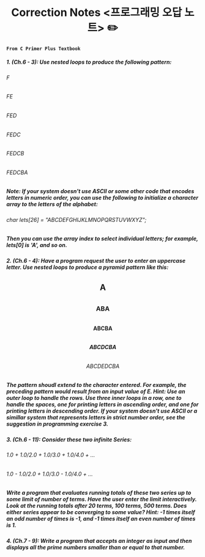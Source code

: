 # <h1 align='center'> Correction Notes <프로그래밍 오답 노트> :pencil2:

#### **`From C Primer Plus Textbook`**

##### 1. (Ch.6 - 3): Use nested loops to produce the following pattern:
###### F
###### FE
###### FED
###### FEDC
###### FEDCB
###### FEDCBA
##### Note: If your system doesn't use ASCII or some other code that encodes letters in numeric order, you can use the following to initialize a character array to the letters of the alphabet:
###### char lets[26] = "ABCDEFGHIJKLMNOPQRSTUVWXYZ";
##### Then you can use the array index to select individual letters; for example, lets[0] is 'A', and so on.

##### 2. (Ch.6 - 4): Have a program request the user to enter an uppercase letter. Use nested loops to produce a pyramid pattern like this:
###### <h2 align='center'> A
###### <h3 align='center'> ABA
###### <h4 align='center'> ABCBA
###### <h5 align='center'> ABCDCBA
###### <h6 align='center'> ABCDEDCBA
##### The pattern shoudl extend to the character entered. For example, the preceding pattern would result from an input value of E. Hint: Use an outer loop to handle the rows. Use three inner loops in a row, one to handle the spaces, one for printing letters in ascending order, and one for printing letters in descending order. If your system doesn't use ASCII or a simillar system that represents letters in strict number order, see the suggestion in programming exercise 3.

##### 3. (Ch.6 - 11): Consider these two infinite Series:
###### 1.0 + 1.0/2.0 + 1.0/3.0 + 1.0/4.0 + ...
###### 1.0 - 1.0/2.0 + 1.0/3.0 - 1.0/4.0 + ...
##### Write a program that evaluates running totals of these two series up to some limit of number of terms. Have the user enter the limit interactively. Look at the running totals after 20 terms, 100 terms, 500 terms. Does either series appear to be converging to some value? Hint: -1 times itself an odd number of times is -1, and -1 times itself an even number of times is 1.

##### 4. (Ch.7 - 9): Write a program that accepts an integer as input and then displays all the prime numbers smaller than or equal to that number. 
